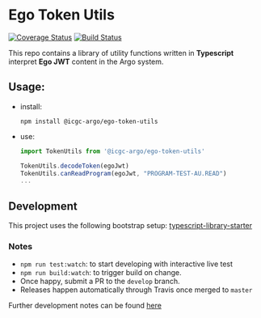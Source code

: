 # Ego Token Utils
[![Coverage Status](https://coveralls.io/repos/github/icgc-argo/ego-token-utils/badge.svg?branch=master)](https://coveralls.io/github/icgc-argo/ego-token-utils?branch=master)
[![Build Status](https://travis-ci.org/icgc-argo/ego-token-utils.svg?branch=master)](https://travis-ci.org/icgc-argo/ego-token-utils)

This repo contains a library of utility functions written in __Typescript__ interpret __Ego JWT__ content in the Argo system.

## Usage:
- install: 
    ```
    npm install @icgc-argo/ego-token-utils
    ```
- use:
    ```typescript
    import TokenUtils from '@icgc-argo/ego-token-utils'
    
    TokenUtils.decodeToken(egoJwt)
    TokenUtils.canReadProgram(egoJwt, "PROGRAM-TEST-AU.READ")
    ...
    ```

## Development
This project uses the following bootstrap setup: [typescript-library-starter](https://img.shields.io/badge/styled_with-prettier-ff69b4.svg)

### Notes
- `npm run test:watch`: to start developing with interactive live test
- `npm run build:watch`: to trigger build on change.
- Once happy, submit a PR to the `develop` branch.
- Releases happen automatically through Travis once merged to `master`

Further development notes can be found [here](/DEVELOPMENT.md)